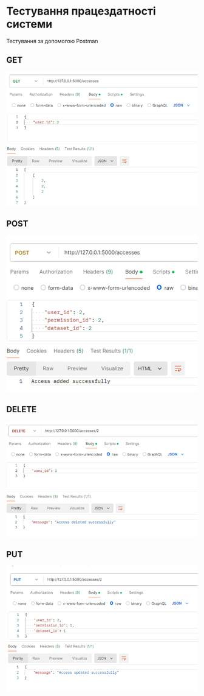 # Тестування працездатності системи

Тестування за допомогою Postman

## GET
![](./photo/2.jpg)


## POST
![](./photo/1.jpg)

## DELETE
![](./photo/4.jpg)

## PUT
![](./photo/3.jpg)